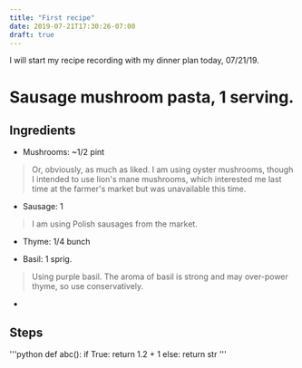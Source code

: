 ```yaml
---
title: "First recipe"
date: 2019-07-21T17:30:26-07:00
draft: true
---
```


I will start my recipe recording with my dinner plan today, 07/21/19.

# Sausage mushroom pasta, 1 serving.

## Ingredients
- Mushrooms: ~1/2 pint
> Or, obviously, as much as liked.
I am using oyster mushrooms,
though I intended to use lion's mane mushrooms,
which interested me last time at the farmer's market but was unavailable this time.

- Sausage: 1
> I am using Polish sausages from the market.

- Thyme: 1/4 bunch

- Basil: 1 sprig.
> Using purple basil.
> The aroma of basil is strong and may over-power thyme, so use conservatively.

-

## Steps
'''python
def abc():
  if True:
    return 1.2 + 1
  else:
    return str
'''
